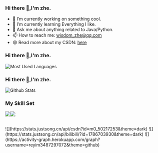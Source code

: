 ### Hi there 👋,I'm zhe.

- 🔭 I’m currently working on something cool.
- 🌱 I’m currently learning Everything I like.
- 💬 Ask me about anything related to Java/Python.
- 📫 How to reach me: wisdom_zhe@qq.com
- 😄 Read more about my CSDN: [here](https://blog.csdn.net/qq_44231797?spm=1000.2115.3001.5343)

### Hi there 👋,I'm zhe.
![Most Used Languages](https://github-readme-stats.vercel.app/api/top-langs/?username=reyim3487297072&theme=tokyonight&layout=compact)
### Hi there 👋,I'm zhe.
![Github Stats](https://github-readme-stats.vercel.app/api?username=reyim3487297072&show_icons=true&theme=tokyonight&count_private=true)


### My Skill Set

![](https://img.shields.io/badge/Java-ED8B00?style=for-the-badge&logo=openjdk&logoColor=white)![](https://img.shields.io/badge/Python-3776AB?style=for-the-badge&logo=python&logoColor=white)


</br>
![](https://stats.justsong.cn/api/csdn?id=m0_50217253&theme=dark)
![](https://stats.justsong.cn/api/bilibili/?id=1786703930&theme=dark)
![](https://activity-graph.herokuapp.com/graph?username=reyim3487297072&theme=github)
